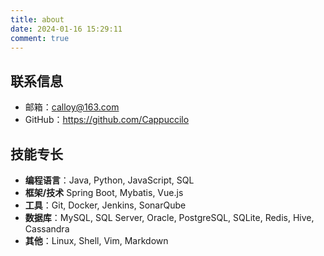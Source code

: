 ```yaml
---
title: about
date: 2024-01-16 15:29:11
comment: true
---
```


## 联系信息

- 邮箱：calloy@163.com
- GitHub：https://github.com/Cappuccilo

## 技能专长

- **编程语言**：Java, Python, JavaScript, SQL
- **框架/技术**  Spring Boot, Mybatis, Vue.js
- **工具**：Git, Docker, Jenkins, SonarQube
- **数据库**：MySQL, SQL Server, Oracle, PostgreSQL, SQLite, Redis, Hive, Cassandra
- **其他**：Linux, Shell, Vim, Markdown